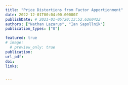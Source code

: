 ```yaml
---
title: "Price Distortions from Factor Apportionment"
date: 2022-12-01T00:04:00.00000Z
publishDate: # 2021-01-05T20:13:52.626042Z
authors: ["Nathan Lazarus", "Ian Sapollnik"]
publication_types: ["0"]

featured: true
# image:
  # preview_only: true
publication: 
url_pdf: 
doi:
links: 


---
```


